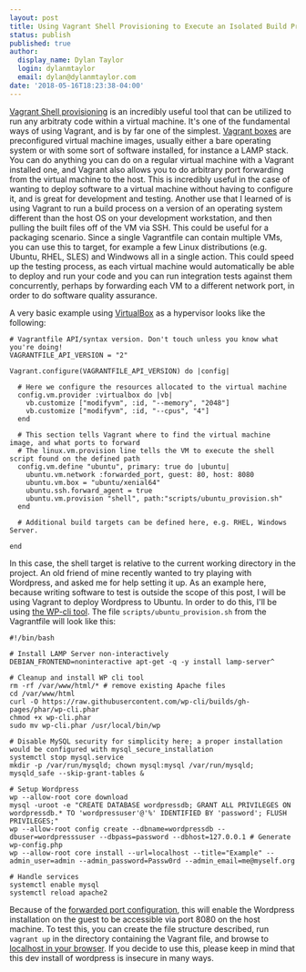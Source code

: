 ```yaml
---
layout: post
title: Using Vagrant Shell Provisioning to Execute an Isolated Build Process in a VM
status: publish
published: true
author:
  display_name: Dylan Taylor
  login: dylanmtaylor
  email: dylan@dylanmtaylor.com
date: '2018-05-16T18:23:38-04:00'
---
```


[Vagrant Shell provisioning](https://www.vagrantup.com/docs/provisioning/shell.html) is an incredibly useful tool that can be utilized to run any arbitraty code within a virtual machine. It's one of the fundamental ways of using Vagrant, and is by far one of the simplest. [Vagrant boxes](https://app.vagrantup.com/boxes/search) are preconfigured virtual machine images, usually either a bare operating system or with some sort of software installed, for instance a LAMP stack. You can do anything you can do on a regular virtual machine with a Vagrant installed one, and Vagrant also allows you to do arbitrary port forwarding from the virtual machine to the host. This is incredibly useful in the case of wanting to deploy software to a virtual machine without having to configure it, and is great for development and testing. Another use that I learned of is using Vagrant to run a build process on a version of an operating system different than the host OS on your development workstation, and then pulling the built files off of the VM via SSH. This could be useful for a packaging scenario. Since a single Vagrantfile can contain multiple VMs, you can use this to target, for example a few Linux distributions (e.g. Ubuntu, RHEL, SLES) and Windwows all in a single action. This could speed up the testing process, as each virtual machine would automatically be able to deploy and run your code and you can run integration tests against them concurrently, perhaps by forwarding each VM to a different network port, in order to do software quality assurance.

A very basic example using [VirtualBox](https://www.virtualbox.org/) as a hypervisor looks like the following:

```
# Vagrantfile API/syntax version. Don't touch unless you know what you're doing!
VAGRANTFILE_API_VERSION = "2"

Vagrant.configure(VAGRANTFILE_API_VERSION) do |config|

  # Here we configure the resources allocated to the virtual machine
  config.vm.provider :virtualbox do |vb|
    vb.customize ["modifyvm", :id, "--memory", "2048"]
    vb.customize ["modifyvm", :id, "--cpus", "4"]
  end

  # This section tells Vagrant where to find the virtual machine image, and what ports to forward
  # The linux.vm.provision line tells the VM to execute the shell script found on the defined path
  config.vm.define "ubuntu", primary: true do |ubuntu|
    ubuntu.vm.network :forwarded_port, guest: 80, host: 8080
    ubuntu.vm.box = "ubuntu/xenial64"
    ubuntu.ssh.forward_agent = true
    ubuntu.vm.provision "shell", path:"scripts/ubuntu_provision.sh"
  end

  # Additional build targets can be defined here, e.g. RHEL, Windows Server.

end
```

In this case, the shell target is relative to the current working directory in the project. An old friend of mine recently wanted to try playing with Wordpress, and asked me for help setting it up. As an example here, because writing software to test is outside the scope of this post, I will be using Vagrant to deploy Wordpress to Ubuntu. In order to do this, I'll be using [the WP-cli tool](https://make.wordpress.org/cli/handbook/quick-start/). The file `scripts/ubuntu_provision.sh` from the Vagrantfile will look like this:

```
#!/bin/bash

# Install LAMP Server non-interactively
DEBIAN_FRONTEND=noninteractive apt-get -q -y install lamp-server^

# Cleanup and install WP cli tool
rm -rf /var/www/html/* # remove existing Apache files
cd /var/www/html
curl -O https://raw.githubusercontent.com/wp-cli/builds/gh-pages/phar/wp-cli.phar
chmod +x wp-cli.phar
sudo mv wp-cli.phar /usr/local/bin/wp

# Disable MySQL security for simplicity here; a proper installation would be configured with mysql_secure_installation
systemctl stop mysql.service
mkdir -p /var/run/mysqld; chown mysql:mysql /var/run/mysqld; mysqld_safe --skip-grant-tables &

# Setup Wordpress
wp --allow-root core download
mysql -uroot -e "CREATE DATABASE wordpressdb; GRANT ALL PRIVILEGES ON wordpressdb.* TO 'wordpressuser'@'%' IDENTIFIED BY 'password'; FLUSH PRIVILEGES;"
wp --allow-root config create --dbname=wordpressdb --dbuser=wordpresssuser --dbpass=password --dbhost=127.0.0.1 # Generate wp-config.php
wp --allow-root core install --url=localhost --title="Example" --admin_user=admin --admin_password=Passw0rd --admin_email=me@myself.org

# Handle services
systemctl enable mysql
systemctl reload apache2

```

Because of the [forwarded port configuration](https://www.vagrantup.com/docs/networking/forwarded_ports.html), this will enable the Wordpress installation on the guest to be accessible via port 8080 on the host machine. To test this, you can create the file structure described, run `vagrant up` in the directory containing the Vagrant file, and browse to [localhost in your browser](http://localhost:8080). If you decide to use this, please keep in mind that this dev install of wordpress is insecure in many ways.